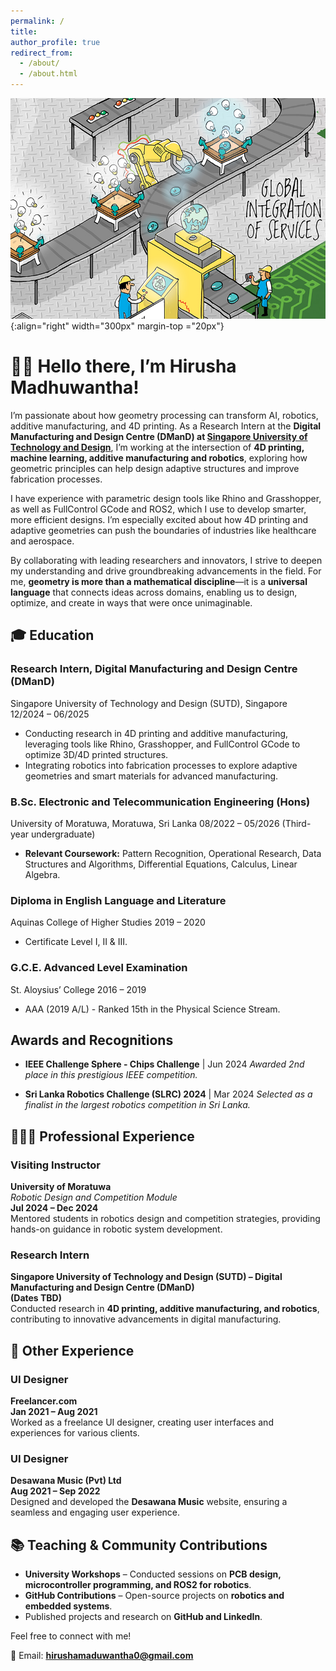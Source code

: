```yaml
---
permalink: /
title: 
author_profile: true
redirect_from: 
  - /about/
  - /about.html
---
```


![Cartoon Infographic of Combining Additive Manufacturing, Robotics, and AI](/images/Header_image.jpg){:align="right" width="300px" margin-top ="20px"}

# 👋🏼 Hello there, I’m Hirusha Madhuwantha!
I’m passionate about how geometry processing can transform AI, robotics, additive manufacturing, and 4D printing. As a Research Intern at the **Digital Manufacturing and Design Centre (DManD) at <a href='https://www.sutd.edu.sg/' target='_blank'>Singapore University of Technology and Design</a>**, I’m working at the intersection of **4D printing, machine learning, additive manufacturing and robotics**, exploring how geometric principles can help design adaptive structures and improve fabrication processes.

I have experience with parametric design tools like Rhino and Grasshopper, as well as FullControl GCode and ROS2, which I use to develop smarter, more efficient designs. I’m especially excited about how 4D printing and adaptive geometries can push the boundaries of industries like healthcare and aerospace.

By collaborating with leading researchers and innovators, I strive to deepen my understanding and drive groundbreaking advancements in the field. For me, **geometry is more than a mathematical discipline**—it is a **universal language** that connects ideas across domains, enabling us to design, optimize, and create in ways that were once unimaginable.

## 🎓 Education

### Research Intern, Digital Manufacturing and Design Centre (DManD)
Singapore University of Technology and Design (SUTD), Singapore  
12/2024 – 06/2025  
- Conducting research in 4D printing and additive manufacturing, leveraging tools like Rhino, Grasshopper, and FullControl GCode to optimize 3D/4D printed structures.  
- Integrating robotics into fabrication processes to explore adaptive geometries and smart materials for advanced manufacturing.  

### B.Sc. Electronic and Telecommunication Engineering (Hons)
University of Moratuwa, Moratuwa, Sri Lanka 
08/2022 – 05/2026 (Third-year undergraduate)  
- **Relevant Coursework:** Pattern Recognition, Operational Research, Data Structures and Algorithms, Differential Equations, Calculus, Linear Algebra.  

### Diploma in English Language and Literature
Aquinas College of Higher Studies
2019 – 2020  
- Certificate Level I, II & III.  

### G.C.E. Advanced Level Examination
St. Aloysius’ College
2016 – 2019  
- AAA (2019 A/L) - Ranked 15th in the Physical Science Stream.


## Awards and Recognitions

- **IEEE Challenge Sphere - Chips Challenge**  | Jun 2024 
  *Awarded 2nd place in this prestigious IEEE competition.*  

- **Sri Lanka Robotics Challenge (SLRC) 2024**  | Mar 2024
  *Selected as a finalist in the largest robotics competition in Sri Lanka.*  


## 👨🏻‍🔬 Professional Experience

### **Visiting Instructor**  
**University of Moratuwa**  
*Robotic Design and Competition Module*  
**Jul 2024 – Dec 2024**  
Mentored students in robotics design and competition strategies, providing hands-on guidance in robotic system development.

### **Research Intern**  
**Singapore University of Technology and Design (SUTD) – Digital Manufacturing and Design Centre (DManD)**  
**(Dates TBD)**  
Conducted research in **4D printing, additive manufacturing, and robotics**, contributing to innovative advancements in digital manufacturing.

## 🎨 Other Experience  

### **UI Designer**  
**Freelancer.com**  
**Jan 2021 – Aug 2021**  
Worked as a freelance UI designer, creating user interfaces and experiences for various clients.

### **UI Designer**  
**Desawana Music (Pvt) Ltd**  
**Aug 2021 – Sep 2022**  
Designed and developed the **Desawana Music** website, ensuring a seamless and engaging user experience.



## 📚 Teaching & Community Contributions
- **University Workshops** – Conducted sessions on **PCB design, microcontroller programming, and ROS2 for robotics**.
- **GitHub Contributions** – Open-source projects on **robotics and embedded systems**.
- Published projects and research on **GitHub and LinkedIn**.

Feel free to connect with me!

📧 Email: **hirushamaduwantha0@gmail.com**

